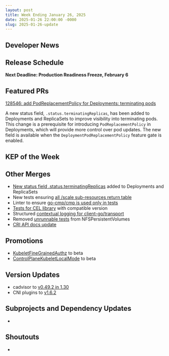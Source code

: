```yaml
---
layout: post
title: Week Ending January 26, 2025
date: 2025-01-26 22:00:00 -0000
slug: 2025-01-26-update
---
```


## Developer News


## Release Schedule

**Next Deadline: Production Readiness Freeze, February 6**


## Featured PRs

[128546: add PodReplacementPolicy for Deployments: terminating pods](https://github.com/kubernetes/kubernetes/pull/128546)

A new status field, `.status.terminatingReplicas`, has been added to Deployments and
ReplicaSets to improve visibility into terminating pods. This change is a prerequisite
for introducing `PodReplacementPolicy` in Deployments, which will provide more control
over pod updates. The new field is available when the `DeploymentPodReplacementPolicy`
feature gate is enabled.

## KEP of the Week


## Other Merges

* [New status field .status.terminatingReplicas](https://github.com/kubernetes/kubernetes/pull/128546) added to Deployments and ReplicaSets
* New tests ensuring [all /scale sub-resources return table](https://github.com/kubernetes/kubernetes/pull/129858)
* Linter to ensure [go-cmp/cmp is used only in tests](https://github.com/kubernetes/kubernetes/pull/129815)
* [Tests for CEL library](https://github.com/kubernetes/kubernetes/pull/129596) with compatible version
* Structured [contextual logging for client-go/transport](https://github.com/kubernetes/kubernetes/pull/129330)
* Removed [unrunnable tests](https://github.com/kubernetes/kubernetes/pull/129723) from NFSPersistentVolumes
* [CRI API docs update](https://github.com/kubernetes/kubernetes/pull/129789)

## Promotions

* [KubeletFineGrainedAuthz](https://github.com/kubernetes/kubernetes/pull/129656) to beta
* [ControlPlaneKubeletLocalMode](https://github.com/kubernetes/kubernetes/pull/129716) to beta

## Version Updates

* cadvisor to [v0.49.2 in 1.30](https://github.com/kubernetes/kubernetes/pull/129133)
* CNI plugins to [v1.6.2](https://github.com/kubernetes/kubernetes/pull/129776)

## Subprojects and Dependency Updates

*

## Shoutouts

* 